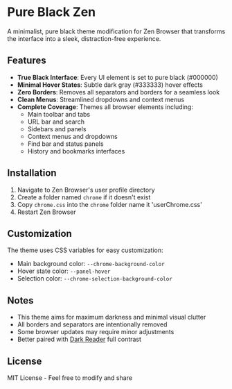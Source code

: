 ﻿# Pure Black Zen

A minimalist, pure black theme modification for Zen Browser that transforms the interface into a sleek, distraction-free experience.

## Features

- **True Black Interface**: Every UI element is set to pure black (#000000)
- **Minimal Hover States**: Subtle dark gray (#333333) hover effects
- **Zero Borders**: Removes all separators and borders for a seamless look
- **Clean Menus**: Streamlined dropdowns and context menus
- **Complete Coverage**: Themes all browser elements including:
  - Main toolbar and tabs
  - URL bar and search
  - Sidebars and panels
  - Context menus and dropdowns
  - Find bar and status panels
  - History and bookmarks interfaces

## Installation

1. Navigate to Zen Browser's user profile directory
2. Create a folder named `chrome` if it doesn't exist
3. Copy `chrome.css` into the `chrome` folder name it 'userChrome.css'
4. Restart Zen Browser

## Customization

The theme uses CSS variables for easy customization:
- Main background color: `--chrome-background-color`
- Hover state color: `--panel-hover`
- Selection color: `--chrome-selection-background-color`

## Notes

- This theme aims for maximum darkness and minimal visual clutter
- All borders and separators are intentionally removed
- Some browser updates may require minor adjustments
- Better paired with [Dark Reader](https://darkreader.org/) full contrast

## License

MIT License - Feel free to modify and share
